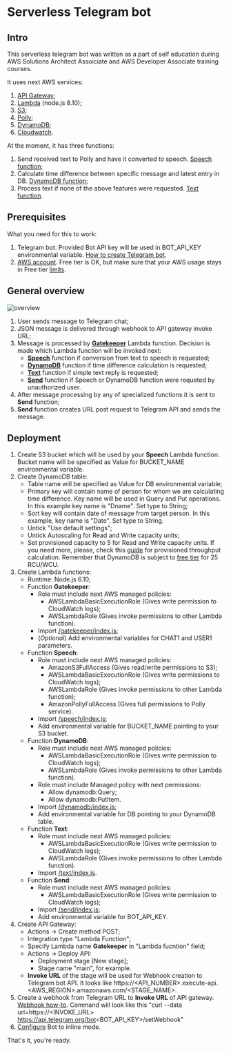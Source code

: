 Serverless Telegram bot
=======================

Intro
-----
This serverless telegram bot was written as a part of self education during AWS Solutions Architect Assoiciate and AWS Developer Associate training courses. 

It uses next AWS services:
1. [API Gateway](https://aws.amazon.com/api-gateway);
2. [Lambda](https://aws.amazon.com/lambda/) (node.js 8.10);
3. [S3](https://aws.amazon.com/s3/);
4. [Polly](https://aws.amazon.com/polly/);
5. [DynamoDB](https://aws.amazon.com/dynamodb/);
6. [Cloudwatch](https://aws.amazon.com/cloudwatch/).

At the moment, it has three functions:  
1. Send received text to Polly and have it converted to speech. [Speech function](https://github.com/IgorMishchuk/aws-demo-bot/tree/master/speech/);
2. Calculate time difference between specific message and latest entry in DB. [DynamoDB function](https://github.com/IgorMishchuk/aws-demo-bot/tree/master/dynamodb/);
3. Process text if none of the above features were requested. [Text function](https://github.com/IgorMishchuk/aws-demo-bot/tree/master/text/).

Prerequisites
-------------
What you need for this to work:
1. Telegram bot. Provided Bot API key will be used in BOT_API_KEY environmental variable. [How to create Telegram bot](https://core.telegram.org/bots#3-how-do-i-create-a-bot).
2. [AWS account](https://aws.amazon.com/). Free tier is OK, but make sure that your AWS usage stays in Free tier [limits](https://aws.amazon.com/free/).

General overview
------------------

![overview](https://s3.eu-west-3.amazonaws.com/awsdemobucket11/images/overview.jpg)
1. User sends message to Telegram chat;
2. JSON message is delivered through webhook to API gateway invoke URL;
3. Message is processed by [**Gatekeeper**](https://github.com/IgorMishchuk/aws-demo-bot/tree/master/gatekeeper/) Lambda function. Decision is made which Lambda function will be invoked next:
	- [**Speech**](https://github.com/IgorMishchuk/aws-demo-bot/tree/master/speech/) function if conversion from text to speech is requested;
	- [**DynamoDB**](https://github.com/IgorMishchuk/aws-demo-bot/tree/master/dynamodb/) function if time difference calculation is requested;
	- [**Text**](https://github.com/IgorMishchuk/aws-demo-bot/tree/master/text/) function if simple text reply is requested;
	- [**Send**](https://github.com/IgorMishchuk/aws-demo-bot/tree/master/send/) function if Speech or DynamoDB function were requeted by unauthorized user.
4. After message processing by any of specialized functions it is sent to **Send** function;
5. **Send** function creates URL post request to Telegram API and sends the message.

Deployment
-----------
1. Create S3 bucket which will be used by your **Speech** Lambda function. Bucket name will be specified as Value for BUCKET_NAME environmental variable.
2. Create DynamoDB table:
	- Table name will be specified as Value for DB environmental variable;
	- Primary key will contain name of person for whom we are calculating time difference. Key name will be used in Query and Put operations. In this example key name is "Dname". Set type to String;
	- Sort key will contain date of message from target person. In this example, key name is "Date". Set type to String.
	- Untick "Use default settings";
	- Untick Autoscaling for Read and Write capacity units;
	- Set provisioned capacity to 5 for Read and Write capacity units. If you need more, please, check this [guide](https://docs.aws.amazon.com/amazondynamodb/latest/developerguide/HowItWorks.ProvisionedThroughput.html) for provisioned throughput calculation. Remember that DynamoDB is subject to [free tier](https://aws.amazon.com/dynamodb/pricing/) for 25 RCU/WCU.
3. Create Lambda functions:
	- Runtime: Node.js 6.10;
	- Function **Gatekeeper**:
		- Role must include next AWS managed policies:
			- AWSLambdaBasicExecutionRole (Gives write permission to CloudWatch logs);
			- AWSLambdaRole (Gives invoke permissions to other Lambda function).
		- Import [/gatekeeper/index.js](https://github.com/IgorMishchuk/aws-demo-bot/tree/master/gatekeeper/);
		- (_Optional_) Add environmental variables for CHAT1 and USER1 parameters.
	- Function **Speech**:
		- Role must include next AWS managed policies:
			- AmazonS3FullAccess (Gives read/write permissions to S3);
			- AWSLambdaBasicExecutionRole (Gives write permissions to CloudWatch logs);
			- AWSLambdaRole (Gives invoke permissions to other Lambda function);
			- AmazonPollyFullAccess (Gives full permissions to Polly service).
		- Import [/speech/index.js](https://github.com/IgorMishchuk/aws-demo-bot/tree/master/speech/);
		- Add environmental variable for BUCKET_NAME pointing to your S3 bucket.
	- Function **DynamoDB**:
		- Role must include next AWS managed policies:
			- AWSLambdaBasicExecutionRole (Gives write permission to CloudWatch logs);
			- AWSLambdaRole (Gives invoke permissions to other Lambda function).
		- Role must include Managed policy with next permissions:
			- Allow dynamodb:Query;
			- Allow dynamodb:PutItem.
		- Import [/dynamodb/index.js](https://github.com/IgorMishchuk/aws-demo-bot/tree/master/dynamodb/);
		- Add environmental variable for DB pointing to your DynamoDB table.
	- Function **Text**:
		- Role must include next AWS managed policies:
			- AWSLambdaBasicExecutionRole (Gives write permission to CloudWatch logs);
			- AWSLambdaRole (Gives invoke permissions to other Lambda function).
		- Import [/text/index.js](https://github.com/IgorMishchuk/aws-demo-bot/tree/master/text/).
	- Function **Send**:
		- Role must include next AWS managed policies:
			- AWSLambdaBasicExecutionRole (Gives write permission to CloudWatch logs);
		- Import [/send/index.js](https://github.com/IgorMishchuk/aws-demo-bot/tree/master/send/);
		- Add environmental variable for BOT_API_KEY.
4. Create API Gateway:
	- Actions -> Create method POST;
	- Integration type "Lambda Function";
	- Specify Lambda name **Gatekeeper** in "Lambda fucntion" field;
	- Actions -> Deploy API:
		- Deployment stage [New stage];
		- Stage name "main", for example.
	- **Invoke URL** of the stage will be used for Webhook creation to Telegram bot API. It looks like https://<API_NUMBER>.execute-api.<AWS_REGION>.amazonaws.com/<STAGE_NAME>.
5. Create a webhook from Telegram URL to **Invoke URL** of API gateway. [Webhook how-to](https://core.telegram.org/bots/api#setwebhook). Command will look like this "curl --data url=https://<INVOKE_URL> https://api.telegram.org/bot<BOT_API_KEY>/setWebhook"
6. [Configure](https://core.telegram.org/bots/inline) Bot to inline mode.

That's it, you're ready.
